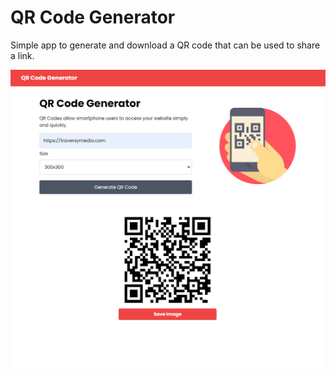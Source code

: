 # QR Code Generator

Simple app to generate and download a QR code that can be used to share a link.

<!-- [Live Demo](https://qrcodes.tech) -->

<img src="img/screen.png">

